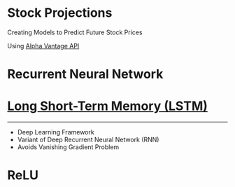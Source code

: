 # **Stock Projections**
Creating Models to Predict Future Stock Prices 

Using [Alpha Vantage API](https://www.alphavantage.co/documentation/#)

# Recurrent Neural Network 

# [Long Short-Term Memory (LSTM)](longShortTermMemory)
---
- Deep Learning Framework
- Variant of Deep Recurrent Neural Network (RNN)
- Avoids Vanishing Gradient Problem

# ReLU